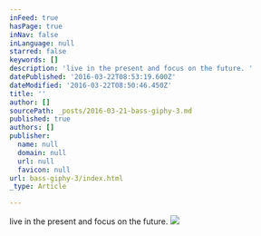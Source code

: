 ```yaml
---
inFeed: true
hasPage: true
inNav: false
inLanguage: null
starred: false
keywords: []
description: 'live in the present and focus on the future. '
datePublished: '2016-03-22T08:53:19.600Z'
dateModified: '2016-03-22T08:50:46.450Z'
title: ''
author: []
sourcePath: _posts/2016-03-21-bass-giphy-3.md
published: true
authors: []
publisher:
  name: null
  domain: null
  url: null
  favicon: null
url: bass-giphy-3/index.html
_type: Article

---
```

live in the present and focus on the future.
![](https://the-grid-user-content.s3-us-west-2.amazonaws.com/6a0759a2-a707-4d7f-953f-05c2d2f41de4.gif)